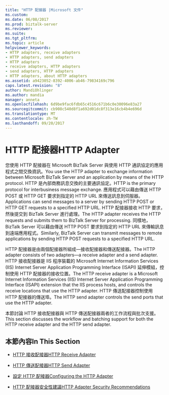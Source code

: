 ```yaml
---
title: "HTTP 配接器 |Microsoft 文件"
ms.custom: 
ms.date: 06/08/2017
ms.prod: biztalk-server
ms.reviewer: 
ms.suite: 
ms.tgt_pltfrm: 
ms.topic: article
helpviewer_keywords:
- HTTP adapters, receive adapters
- HTTP adapters, send adapters
- HTTP adapters
- receive adapters, HTTP adapters
- send adapters, HTTP adapters
- HTTP adapters, about HTTP adapters
ms.assetid: a9423052-8392-4006-ab46-79834169c796
caps.latest.revision: "8"
author: MandiOhlinger
ms.author: mandia
manager: anneta
ms.openlocfilehash: 6d9be9fac6fdb65c4516c671b6c0e30096e83a27
ms.sourcegitcommit: cb908c540d8f1a692d01dc8f313e16cb4b4e696d
ms.translationtype: MT
ms.contentlocale: zh-TW
ms.lasthandoff: 09/20/2017
---
```

# <a name="http-adapter"></a><span data-ttu-id="acb48-102">HTTP 配接器</span><span class="sxs-lookup"><span data-stu-id="acb48-102">HTTP Adapter</span></span>
<span data-ttu-id="acb48-103">您使用 HTTP 配接器在 Microsoft BizTalk Server 與使用 HTTP 通訊協定的應用程式之間交換資訊。</span><span class="sxs-lookup"><span data-stu-id="acb48-103">You use the HTTP adapter to exchange information between Microsoft BizTalk Server and an application by means of the HTTP protocol.</span></span> <span data-ttu-id="acb48-104">HTTP 是內部商務訊息交換的主要通訊協定。</span><span class="sxs-lookup"><span data-stu-id="acb48-104">HTTP is the primary protocol for interbusiness message exchange.</span></span> <span data-ttu-id="acb48-105">應用程式可以藉由傳送 HTTP POST 或 HTTP GET 要求到指定的 HTTP URL 來傳送訊息到伺服器。</span><span class="sxs-lookup"><span data-stu-id="acb48-105">Applications can send messages to a server by sending HTTP POST or HTTP GET requests to a specified HTTP URL.</span></span> <span data-ttu-id="acb48-106">HTTP 配接器接收 HTTP 要求，然後提交到 BizTalk Server 進行處理。</span><span class="sxs-lookup"><span data-stu-id="acb48-106">The HTTP adapter receives the HTTP requests and submits them to BizTalk Server for processing.</span></span> <span data-ttu-id="acb48-107">同樣地，BizTalk Server 可以藉由傳送 HTTP POST 要求到指定的 HTTP URL 來傳輸訊息到遠端應用程式。</span><span class="sxs-lookup"><span data-stu-id="acb48-107">Similarly, BizTalk Server can transmit messages to remote applications by sending HTTP POST requests to a specified HTTP URL.</span></span>  
  
 <span data-ttu-id="acb48-108">HTTP 配接器是由兩個配接器所組成—接收配接器和傳送配接器。</span><span class="sxs-lookup"><span data-stu-id="acb48-108">The HTTP adapter consists of two adapters—a receive adapter and a send adapter.</span></span> <span data-ttu-id="acb48-109">HTTP 接收配接器是 IIS 程序裝載的 Microsoft Internet Information Services (IIS) Internet Server Application Programming Interface (ISAPI) 延伸模組，控制使用 HTTP 配接器的接收位置。</span><span class="sxs-lookup"><span data-stu-id="acb48-109">The HTTP receive adapter is a Microsoft Internet Information Services (IIS) Internet Server Application Programming Interface (ISAPI) extension that the IIS process hosts, and controls the receive locations that use the HTTP adapter.</span></span> <span data-ttu-id="acb48-110">HTTP 傳送配接器控制使用 HTTP 配接器的傳送埠。</span><span class="sxs-lookup"><span data-stu-id="acb48-110">The HTTP send adapter controls the send ports that use the HTTP adapter.</span></span>  
  
 <span data-ttu-id="acb48-111">本節討論 HTTP 接收配接器與 HTTP 傳送配接器兩者的工作流程與批次支援。</span><span class="sxs-lookup"><span data-stu-id="acb48-111">This section discusses the workflow and batching support for both the HTTP receive adapter and the HTTP send adapter.</span></span>  
  
## <a name="in-this-section"></a><span data-ttu-id="acb48-112">本節內容</span><span class="sxs-lookup"><span data-stu-id="acb48-112">In This Section</span></span>  
  
-   [<span data-ttu-id="acb48-113">HTTP 接收配接器</span><span class="sxs-lookup"><span data-stu-id="acb48-113">HTTP Receive Adapter</span></span>](../core/http-receive-adapter.md)  
  
-   [<span data-ttu-id="acb48-114">HTTP 傳送配接器</span><span class="sxs-lookup"><span data-stu-id="acb48-114">HTTP Send Adapter</span></span>](../core/http-send-adapter.md)  
  
-   [<span data-ttu-id="acb48-115">設定 HTTP 配接器</span><span class="sxs-lookup"><span data-stu-id="acb48-115">Configuring the HTTP Adapter</span></span>](../core/configuring-the-http-adapter.md)  
  
-   [<span data-ttu-id="acb48-116">HTTP 配接器安全性建議</span><span class="sxs-lookup"><span data-stu-id="acb48-116">HTTP Adapter Security Recommendations</span></span>](../core/http-adapter-security-recommendations.md)